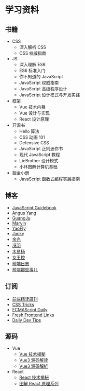# 学习资料

## 书籍

- CSS
  - 深入解析 CSS
  - CSS 权威指南
- JS
  - 深入理解 ES6
  - ES6 标准入门  
  - 你不知道的 JavaScript
  - JavaScript 权威指南
  - JavaScript 高级程序设计
  - JavaScript 设计模式与开发实践
- 框架
  - Vue 技术内幕
  - Vue 设计与实现
  - React 设计原理
- 开源书
  - Hello 算法
  - CSS 动画 101
  - Defensive CSS
  - JavaScript 正则迷你书
  - 现代 JavaScript 教程
  - LieBrother 设计模式
  - 小林图解计算机基础
- 掘金小册
  - JavaScript 函数式编程实践指南

## 博客

- [JavaScript Guidebook](https://tsejx.github.io/javascript-guidebook/)
- [Angus Yang](https://www.imyangyong.com/blog/categories/)
- [GuangJu](https://zguangju.github.io/)
- [Marvin](https://canyuegongzi.github.io/)
- [YaoFly](https://github.com/yaofly2012/note/issues)
- [Jacky](https://github.com/Jacky-Summer/personal-blog)
- [余光](https://webbj97.github.io/summary/blog/)
- [冴羽](https://github.com/mqyqingfeng/Blog)
- [木易杨](https://muyiy.cn/)
- [女王控](https://blog.towavephone.com/)
- [前端日志](https://mengsixing.github.io/)
- [前端那些事儿](https://jonny-wei.github.io/blog/)

## 订阅

- [前端精读周刊](https://github.com/ascoders/weekly)
- [CSS Tricks](https://css-tricks.com/)
- [ECMAScript Daily](https://ecmascript-daily.github.io/)
- [Fresh Frontend Links](https://frontender-ua.medium.com/)
- [Daily Dev Tips](https://daily-dev-tips.com/)

## 源码

- Vue
  - [Vue 技术揭秘](https://ustbhuangyi.github.io/vue-analysis/)
  - [Vue3 源码解读](https://wjchumble.github.io/explain-vue3/)
  - [Vue3 源码解析](https://diy4869.github.io/vue-next-analysis/)
- React
  - [React 技术揭秘](https://react.iamkasong.com/)
  - [图解 React 原理系列](https://7kms.github.io/react-illustration-series/)
